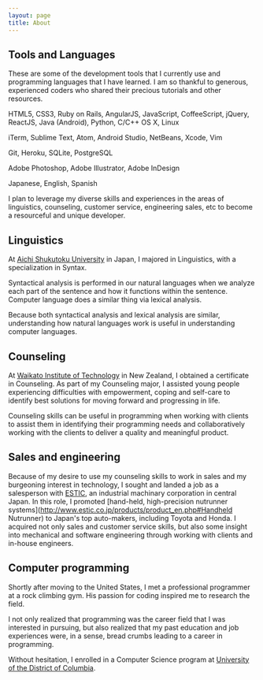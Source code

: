```yaml
---
layout: page
title: About
---
```


## Tools and Languages

These are some of the development tools that I currently use and
programming languages that I have learned.
I am so thankful to generous, experienced coders who shared their
precious tutorials and other resources.

HTML5, CSS3, Ruby on Rails, AngularJS, JavaScript, CoffeeScript, jQuery,
ReactJS, Java (Android), Python, C/C++
OS X, Linux

iTerm, Sublime Text, Atom, Android Studio, NetBeans, Xcode, Vim

Git, Heroku, SQLite, PostgreSQL

Adobe Photoshop, Adobe Illustrator, Adobe InDesign

Japanese, English, Spanish

I plan to leverage my diverse skills and experiences in the areas of
linguistics, counseling, customer service, engineering sales, etc
to become a resourceful and unique developer.

## Linguistics

At [Aichi Shukutoku University](http://www.aasa.ac.jp/) in Japan, I majored in Linguistics, with a specialization in Syntax.

Syntactical analysis is performed in our natural languages when we analyze
each part of the sentence and how it functions within the sentence.
Computer language does a similar thing via lexical analysis.

Because both syntactical analysis and lexical analysis are similar,
understanding how natural languages work is useful in understanding
computer languages.

## Counseling

At [Waikato Institute of Technology](http://www.wintec.ac.nz/) in New Zealand, I obtained a certificate in Counseling.
As part of my Counseling major, I assisted young people experiencing
difficulties with empowerment, coping and self-care to identify best
solutions for moving forward and progressing in life.

Counseling skills can be useful in programming when working with clients
to assist them in identifying their programming needs and collaboratively
working with the clients to deliver a quality and meaningful product.

## Sales and engineering

Because of my desire to use my counseling skills to work in sales and
my burgeoning interest in technology, I sought and landed a job as a
salesperson with [ESTIC](http://www.estic.co.jp/en/index.html),
an industrial machinary corporation in central Japan. In this role, I promoted [hand-held, high-precision nutrunner systems](http://www.estic.co.jp/products/product_en.php#Handheld Nutrunner) to Japan's top auto-makers, including Toyota and Honda.
I acquired not only sales and customer service skills,
but also some insight into mechanical and software engineering through
working with clients and in-house engineers.

## Computer programming

Shortly after moving to the United States, I met a professional programmer
at a rock climbing gym. His passion for coding inspired me to research the
field.

I not only realized that programming was the career field
that I was interested in pursuing, but also realized that my past education
and job experiences were, in a sense, bread crumbs leading to a career in programming.

Without hesitation, I enrolled in a Computer Science program at [University of the District of Columbia](http://www.udc.edu/).
